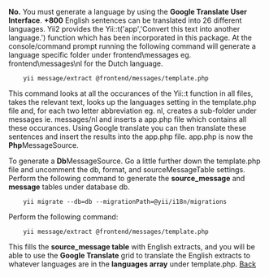 

**No.** You must generate a language by using the **Google Translate User Interface**. **+800** English sentences can be translated into 26 different languages. Yii2 provides the Yii::t('app','Convert this text into another language.') function which has been incorporated in this package. At the console/command prompt running the following command will generate a language specific folder under frontend\messages eg. frontend\messages\nl for the Dutch language. 

        yii message/extract @frontend/messages/template.php
        
This command looks at all the occurances of the Yii::t function in all files, takes the relevant text, looks up the languages setting in the template.php file and, for each two letter abbreviation eg. nl, creates a sub-folder under messages ie. messages/nl and inserts a app.php file which contains all these occurances. Using Google translate you can then translate these sentences and insert the results into the app.php file. app.php is now the **Php**MessageSource.

To generate a **Db**MessageSource. Go a little further down the template.php file and uncomment the db, format, and sourceMessageTable settings. Perform the following command to generate the **source_message** and **message** tables under database db.

        yii migrate --db=db --migrationPath=@yii/i18n/migrations
        
 Perform the following command:
 
        yii message/extract @frontend/messages/template.php
        
This fills the **source_message table** with English extracts, and you will be able to use the **Google Translate** grid to translate the English extracts to whatever languages are in the **languages array** under template.php.   [Back](/md/faq/faqs.md)
